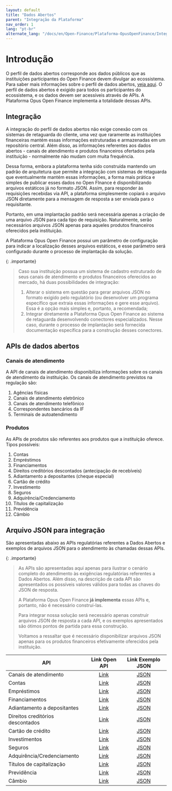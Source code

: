 ```yaml
---
layout: default
title: "Dados Abertos"
parent: "Integração da Plataforma"
nav_order: 1
lang: "pt-br"
alternate_lang: "/docs/en/Open-Finance/Plataforma-OpusOpenFinance/Integração/Dados_abertos/"
---
```


# Introdução

O perfil de dados abertos corresponde aos dados públicos que as instituições participantes do Open Finance devem divulgar ao ecossistema. Para saber mais informações sobre o perfil de dados abertos, [veja aqui][Perfis-Open-Finance-Brasil].
O perfil de dados abertos é exigido para todos os participantes do ecossistema, e os dados devem ser acessíveis através de APIs. A Plataforma Opus Open Finance implementa a totalidade dessas APIs.

## Integração

A integração do perfil de dados abertos não exige conexão com os sistemas de retaguarda do cliente, uma vez que raramente as instituições financeiras mantém essas informações estruturadas e armazenadas em um repositório central. Além disso, as informações referentes aos dados abertos - canais de atendimento e produtos financeiros ofertados pela instituição - normalmente não mudam com muita frequência.

Dessa forma, embora a plataforma tenha sido construída mantendo um padrão de arquitetura que permite a integração com sistemas de retaguarda que eventualmente mantém essas informações, a forma mais prática e simples de publicar esses dados no Open FInance é disponibilizando arquivos estáticos já no formato JSON. Assim, para responder às requisições recebidas via API, a plataforma simplesmente copiará o arquivo JSON diretamente para a mensagem de resposta a ser enviada para o requisitante.

Portanto, em uma implantação padrão será necessária apenas a criação de uma arquivo JSON para cada tipo de requisição. Naturalmente, serão necessários arquivos JSON  apenas para aqueles produtos financeiros oferecidos pela instituição.

A Plataforma Opus Open Finance possui um parâmetro de configuração para indicar a localização desses arquivos estáticos, e esse parâmetro será configurado durante o processo de implantação da solução.

{: .importante}
>Caso sua instituição possua um sistema de cadastro estruturado de seus canais de atendimento e produtos financeiros oferecidos ao mercado, há duas possibilidades de integração:
>
>1. Alterar o sistema em questão para gerar arquivos JSON no formato exigido pelo regulatório (ou desenvolver um programa específico que extraia essas informações e gere esse arquivo). Essa é a opção mais simples e, portanto, a recomendada;
>2. Integrar diretamente a Plataforma Opus Open Finance ao sistema de retaguarda desenvolvendo conectores especializados. Nesse caso, durante o processo de implantação será fornecida documentação específica para a construção desses conectores.

## APIs de dados abertos

### Canais de atendimento

A API de canais de atendimento disponibiliza informações sobre os canais de atendimento da instituição. Os canais de atendimento previstos na regulação são:

1. Agências físicas
2. Canais de atendimento eletrônico
3. Canais de atendimento telefônico
4. Correspondentes bancários da IF
5. Terminais de autoatendimento

### Produtos

As APIs de produtos são referentes aos produtos que a instituição oferece. Tipos possíveis:

1. Contas
2. Empréstimos
3. Financiamentos
4. Direitos creditórios descontados (antecipação de recebíveis)
5. Adiantamento a depositantes (cheque especial)
6. Cartão de crédito
7. Investimento
8. Seguros
9. Adquirência/Credenciamento
10. Títulos de capitalização
11. Previdência
12. Câmbio

## Arquivo JSON para integração

São apresentadas abaixo as APIs regulatórias referentes a Dados Abertos e exemplos de arquivos JSON para o atendimento às chamadas dessas APIs.

{: .importante}
>As APIs são apresentadas aqui apenas para ilustrar o cenário completo do atendimento às exigências regulatórias referentes a Dados Abertos. Além disso, na descrição de cada API são apresentados os possíveis valores válidos para todas as chaves do JSON de resposta.
>
>A Plataforma Opus Open Finance **já implementa** essas APIs e, portanto, não é necessário construí-las.
>
>Para integrar nossa solução será necessário apenas construir arquivos JSON de resposta a cada API, e os exemplos apresentados são ótimos pontos de partida para essa construção.
>
>Voltamos a ressaltar que é necessário disponibilizar arquivos JSON apenas para os produtos financeiros efetivamente oferecidos pela instituição.

|API                               |Link Open API          |Link Exemplo JSON           |
|----------------------------------|:---------------------:|:--------------------------:|
|Canais de atendimento             |[Link][Channels]       |[JSON][Channels-JSON]       |
|Contas                            |[Link][Accounts]       |[JSON][Accounts-JSON]       |
|Empréstimos                       |[Link][Loans]          |[JSON][Loans-JSON]          |
|Financiamentos                    |[Link][Financings]     |[JSON][Financings-JSON]     |
|Adiantamento a depositantes       |[Link][Unarranged]     |[JSON][Unarranged-JSON]     |
|Direitos creditórios descontados  |[Link][Inv-financings] |[JSON][Inv-financings-JSON] |
|Cartão de crédito                 |[Link][CreditCard]     |[JSON][CreditCard-JSON]     |
|Investimentos                     |[Link][Investments]    |[JSON][Investments-JSON]    |
|Seguros                           |[Link][Insurance]      |[JSON][Insurance-JSON]      |
|Adquirência/Credenciamento        |[Link][Acquiring]      |[JSON][Acquiring-JSON]      |
|Títulos de capitalização          |[Link][Capitalization] |[JSON][Capitalization-JSON] |
|Previdência                       |[Link][Pension]        |[JSON][Pension-JSON]        |
|Câmbio                            |[Link][Exchange]       |[JSON][Exchange-JSON]       |

[Acquiring]: ../../../../swagger-ui/index.html?api=open-data-acquiring.html
[Accounts]: ../../../../swagger-ui/index.html?api=open-data-accounts.html
[Capitalization]: ../../../../swagger-ui/index.html?api=open-data-capitalization.html
[Channels]: ../../../../swagger-ui/index.html?api=open-data-channels.html
[CreditCard]: ../../../../swagger-ui/index.html?api=open-data-credit-cards.html
[Exchange]: ../../../../swagger-ui/index.html?api=open-data-exchange.html
[Financings]: ../../../../swagger-ui/index.html?api=open-data-financings.html
[Insurance]: ../../../../swagger-ui/index.html?api=open-data-insurance.html
[Investments]: ../../../../swagger-ui/index.html?api=open-data-investments.html
[Inv-financings]: ../../../../swagger-ui/index.html?api=open-data-invoice-financings.html
[Loans]: ../../../../swagger-ui/index.html?api=open-data-loans.html
[Pension]: ../../../../swagger-ui/index.html?api=open-data-pension.html
[Unarranged]: ../../../../swagger-ui/index.html?api=open-data-unarranged.html

[Channels-JSON]: ../apis-dados-abertos/DadosAbertos-Channels
[Accounts-JSON]: ../apis-dados-abertos/DadosAbertos-Accounts
[Loans-JSON]: ../apis-dados-abertos/DadosAbertos-Loans
[Financings-JSON]: ../apis-dados-abertos/DadosAbertos-Financings
[Unarranged-JSON]: ../apis-dados-abertos/DadosAbertos-Unarranged
[Inv-financings-JSON]: ../apis-dados-abertos/DadosAbertos-Invoice
[CreditCard-JSON]: ../apis-dados-abertos/DadosAbertos-CreditCard
[Investments-JSON]: ../apis-dados-abertos/DadosAbertos-Investments
[Insurance-JSON]: ../apis-dados-abertos/DadosAbertos-Insurance
[Acquiring-JSON]: ../apis-dados-abertos/DadosAbertos-Acquiring
[Capitalization-JSON]: ../apis-dados-abertos/DadosAbertos-Capitalization
[Pension-JSON]: ../apis-dados-abertos/DadosAbertos-Pension
[Exchange-JSON]: ../apis-dados-abertos/DadosAbertos-Exchange

[Perfis-Open-Finance-Brasil]: ../../Open-Finance-Brasil/PerfisOFB/Dados-abertos.html
